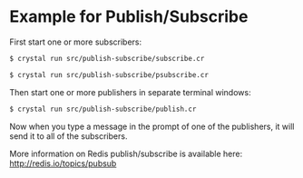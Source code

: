 # Example for Publish/Subscribe

First start one or more subscribers:

```bash
$ crystal run src/publish-subscribe/subscribe.cr
```

```bash
$ crystal run src/publish-subscribe/psubscribe.cr
```

Then start one or more publishers in separate terminal windows:

```bash
$ crystal run src/publish-subscribe/publish.cr
```

Now when you type a message in the prompt of one of the publishers, it will
send it to all of the subscribers.

More information on Redis publish/subscribe is available here: http://redis.io/topics/pubsub

